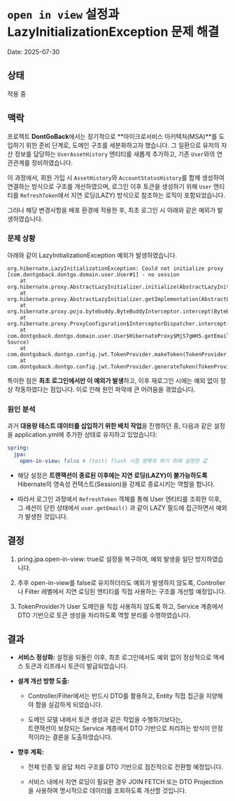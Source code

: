 # `open in view` 설정과 LazyInitializationException 문제 해결

Date: 2025-07-30

## 상태

적용 중

## 맥락

프로젝트 **DontGoBack**에서는 장기적으로 **마이크로서비스 아키텍처(MSA)**를 도입하기 위한 준비 단계로, 도메인 구조를 세분화하고자 했습니다. 그 일환으로 유저의 자산 정보를 담당하는 `UserAssetHistory` 엔티티를 새롭게 추가하고, 기존 `User`와의 연관관계를 정비하였습니다.

이 과정에서, 회원 가입 시 `AssetHistory`와 `AccountStatusHistory`를 함께 생성하여 연결하는 방식으로 구조를 개선하였으며, 로그인 이후 토큰을 생성하기 위해 `User` 엔티티를 `RefreshToken`에서 지연 로딩(LAZY) 방식으로 참조하는 로직이 포함되었습니다.

그러나 해당 변경사항을 배포 환경에 적용한 후, 최초 로그인 시 아래와 같은 예외가 발생하였습니다.

### 문제 상황

아래와 같이 LazyInitializationException 예외가 발생하였습니다.

```text
org.hibernate.LazyInitializationException: Could not initialize proxy [com.dontgoback.dontgo.domain.user.User#1] - no session
    at org.hibernate.proxy.AbstractLazyInitializer.initialize(AbstractLazyInitializer.java:174)
    at org.hibernate.proxy.AbstractLazyInitializer.getImplementation(AbstractLazyInitializer.java:328)
    at org.hibernate.proxy.pojo.bytebuddy.ByteBuddyInterceptor.intercept(ByteBuddyInterceptor.java:44)
    at org.hibernate.proxy.ProxyConfiguration$InterceptorDispatcher.intercept(ProxyConfiguration.java:102)
    at com.dontgoback.dontgo.domain.user.User$HibernateProxy$MjS7gWH5.getEmail(Unknown Source)
    at com.dontgoback.dontgo.config.jwt.TokenProvider.makeToken(TokenProvider.java:48)
    at com.dontgoback.dontgo.config.jwt.TokenProvider.generateToken(TokenProvider.java:31)
```

특이한 점은 **최초 로그인에서만 이 예외가 발생**하고, 이후 재로그인 시에는 예외 없이 정상 작동하였다는 점입니다. 이로 인해 원인 파악에 큰 어려움을 겪었습니다.

### 원인 분석

과거 **대용량 테스트 데이터를 삽입하기 위한 배치 작업**을 진행하던 중,
다음과 같은 설정을 application.yml에 추가한 상태로 유지하고 있었습니다:

```yaml
spring:
  jpa:
    open-in-view: false # (test) flush 시점 명확히 하기 위해 설정한 값
```

- 해당 설정은 **트랜잭션이 종료된 이후에는 지연 로딩(LAZY)이 불가능하도록**  
  Hibernate의 영속성 컨텍스트(Session)을 강제로 종료시키는 역할을 합니다.

- 따라서 로그인 과정에서 `RefreshToken` 객체를 통해 User 엔티티를 조회한 이후,  
  그 세션이 닫힌 상태에서 `user.getEmail()` 과 같이 LAZY 필드에 접근하면서 예외가 발생한 것입니다.

## 결정

1. pring.jpa.open-in-view: true로 설정을 복구하여, 예외 발생을 일단 방지하였습니다.

2. 추후 open-in-view를 false로 유지하더라도 예외가 발생하지 않도록, Controller나 Filter 레벨에서 지연 로딩된 엔티티를 직접 사용하는 구조를 개선할 예정입니다.

3. TokenProvider가 User 도메인을 직접 사용하지 않도록 하고, Service 계층에서 DTO 기반으로 토큰 생성을 처리하도록 역할 분리를 수행하였습니다.

## 결과

- **서비스 정상화:** 설정을 되돌린 이후, 최초 로그인에서도 예외 없이 정상적으로 액세스 토큰과 리프레시 토큰이 발급되었습니다.

- **설계 개선 방향 도출:**

  - Controller/Filter에서는 반드시 DTO를 활용하고, Entity 직접 접근을 지양해야 함을 실감하게 되었습니다.

  - 도메인 모델 내에서 토큰 생성과 같은 작업을 수행하기보다는,  
    트랜잭션이 보장되는 Service 계층에서 DTO 기반으로 처리하는 방식이 안정적이라는 결론을 도출하였습니다.

- **향후 계획:**

  - 전체 인증 및 응답 처리 구조를 DTO 기반으로 점진적으로 전환할 예정입니다.

  - 서비스 내에서 지연 로딩이 필요한 경우 JOIN FETCH 또는 DTO Projection을 사용하여 명시적으로 데이터를 조회하도록 개선할 것입니다.